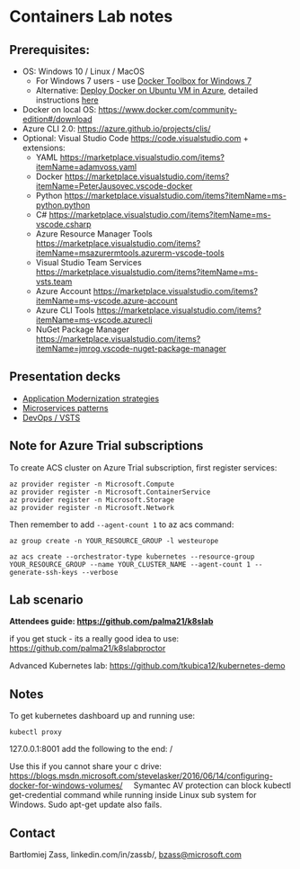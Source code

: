 # Containers Lab notes

## Prerequisites:

* OS: Windows 10 / Linux / MacOS 
    * For Windows 7 users - use [Docker Toolbox for Windows 7](https://docs.docker.com/toolbox/toolbox_install_windows/)
    * Alternative: [Deploy Docker on Ubuntu VM in Azure](https://azuremarketplace.microsoft.com/en-us/marketplace/apps/CanonicalandMSOpenTech.DockerOnUbuntuServer1404LTS), detailed instructions [here](https://blogs.msdn.microsoft.com/opensourcemsft/2015/09/26/step-by-step-set-up-docker-on-azure-connect-to-nginx-container-from-windows/)
* Docker on local OS: https://www.docker.com/community-edition#/download
* Azure CLI 2.0: https://azure.github.io/projects/clis/
* Optional: Visual Studio Code https://code.visualstudio.com + extensions:
    * YAML https://marketplace.visualstudio.com/items?itemName=adamvoss.yaml
    * Docker https://marketplace.visualstudio.com/items?itemName=PeterJausovec.vscode-docker
    * Python https://marketplace.visualstudio.com/items?itemName=ms-python.python
    * C# https://marketplace.visualstudio.com/items?itemName=ms-vscode.csharp
    * Azure Resource Manager Tools https://marketplace.visualstudio.com/items?itemName=msazurermtools.azurerm-vscode-tools
    * Visual Studio Team Services https://marketplace.visualstudio.com/items?itemName=ms-vsts.team
    * Azure Account https://marketplace.visualstudio.com/items?itemName=ms-vscode.azure-account
    * Azure CLI Tools https://marketplace.visualstudio.com/items?itemName=ms-vscode.azurecli
    * NuGet Package Manager https://marketplace.visualstudio.com/items?itemName=jmrog.vscode-nuget-package-manager

## Presentation decks

* [Application Modernization strategies](https://1drv.ms/p/s!AiHc6vDpjSLCnPIDFoZRE2ivJpL8qg)
* [Microservices patterns](https://1drv.ms/p/s!AiHc6vDpjSLCnPIlDR95848hTwlq7A)
* [DevOps / VSTS](https://1drv.ms/p/s!AiHc6vDpjSLCnPIEm0SoRNmKkm-Uig)

## Note for Azure Trial subscriptions

To create ACS cluster on Azure Trial subscription, first register services:

```
az provider register -n Microsoft.Compute  
az provider register -n Microsoft.ContainerService  
az provider register -n Microsoft.Storage  
az provider register -n Microsoft.Network
```

Then remember to add `--agent-count 1` to az acs command:

```
az group create -n YOUR_RESOURCE_GROUP -l westeurope

az acs create --orchestrator-type kubernetes --resource-group YOUR_RESOURCE_GROUP --name YOUR_CLUSTER_NAME --agent-count 1 --generate-ssh-keys --verbose  
```


## Lab scenario

**Attendees guide:
https://github.com/palma21/k8slab**

if you get stuck - its a really good idea to use: https://github.com/palma21/k8slabproctor

Advanced Kubernetes lab:
https://github.com/tkubica12/kubernetes-demo

## Notes

To get kubernetes dashboard up and running use:  
```
kubectl proxy
```  
127.0.0.1:8001
add the following to the end: /     


Use this if you cannot share your c drive:  
https://blogs.msdn.microsoft.com/stevelasker/2016/06/14/configuring-docker-for-windows-volumes/
 
 
Symantec AV protection can block kubectl get-credential command while running inside Linux sub system for Windows. Sudo apt-get update also fails. 



## Contact

Bartłomiej Zass, linkedin.com/in/zassb/, bzass@microsoft.com
